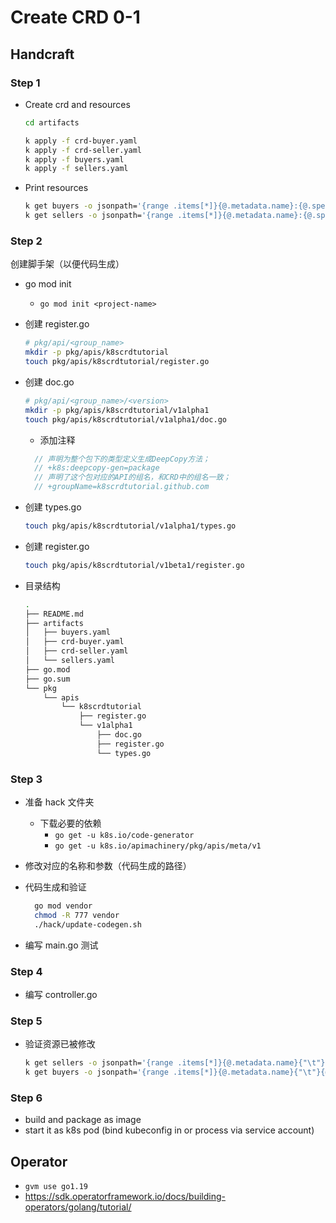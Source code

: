 # Create CRD 0-1

## Handcraft

### Step 1

- Create crd and resources

    ```sh
    cd artifacts

    k apply -f crd-buyer.yaml
    k apply -f crd-seller.yaml
    k apply -f buyers.yaml
    k apply -f sellers.yaml
    ```

- Print resources

    ```sh
    k get buyers -o jsonpath='{range .items[*]}{@.metadata.name}:{@.spec.name}{"\n"}{end}'
    k get sellers -o jsonpath='{range .items[*]}{@.metadata.name}:{@.spec.name}{"\n"}{end}'
    ```

### Step 2

创建脚手架（以便代码生成）

- go mod init
  - `go mod init <project-name>`
- 创建 register.go

    ```sh
    # pkg/api/<group_name>
    mkdir -p pkg/apis/k8scrdtutorial
    touch pkg/apis/k8scrdtutorial/register.go
    ```

- 创建 doc.go

    ```sh
    # pkg/api/<group_name>/<version>
    mkdir -p pkg/apis/k8scrdtutorial/v1alpha1
    touch pkg/apis/k8scrdtutorial/v1alpha1/doc.go
    ```

  - 添加注释
  
  ```go
    // 声明为整个包下的类型定义生成DeepCopy方法；
    // +k8s:deepcopy-gen=package 
    // 声明了这个包对应的API的组名，和CRD中的组名一致；
    // +groupName=k8scrdtutorial.github.com
  ```

- 创建 types.go

    ```sh
    touch pkg/apis/k8scrdtutorial/v1alpha1/types.go
    ```

- 创建 register.go

    ```sh
    touch pkg/apis/k8scrdtutorial/v1beta1/register.go
    ```

- 目录结构
  
  ```sh
  .
  ├── README.md
  ├── artifacts
  │   ├── buyers.yaml
  │   ├── crd-buyer.yaml
  │   ├── crd-seller.yaml
  │   └── sellers.yaml
  ├── go.mod
  ├── go.sum
  └── pkg
      └── apis
          └── k8scrdtutorial
              ├── register.go
              └── v1alpha1
                  ├── doc.go
                  ├── register.go
                  └── types.go
  ```

### Step 3

- 准备 hack 文件夹
  - 下载必要的依赖
    - `go get -u k8s.io/code-generator`
    - `go get -u k8s.io/apimachinery/pkg/apis/meta/v1`
- 修改对应的名称和参数（代码生成的路径）
- 代码生成和验证

  ```sh
    go mod vendor
    chmod -R 777 vendor
    ./hack/update-codegen.sh
  ```

- 编写 main.go 测试

### Step 4

- 编写 controller.go

### Step 5

- 验证资源已被修改

  ```sh
  k get sellers -o jsonpath='{range .items[*]}{@.metadata.name}{"\t"}{@.spec.name}{"\t"}{@.spec.price}:{@.spec.amount}:{@.spec.money}{"\n"}{end}'
  k get buyers -o jsonpath='{range .items[*]}{@.metadata.name}{"\t"}{@.spec.name}{"\t"}{@.spec.price}:{@.spec.amount}{"\n"}{end}'
  ```

### Step 6

- build and package as image
- start it as k8s pod (bind kubeconfig in or process via service account)

## Operator

- `gvm use go1.19`
- <https://sdk.operatorframework.io/docs/building-operators/golang/tutorial/>
